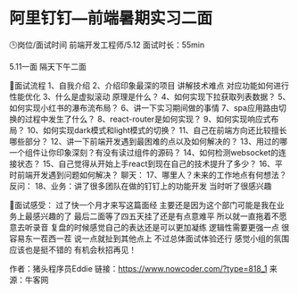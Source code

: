 # 阿里钉钉—前端暑期实习二面

🕒岗位/面试时间
前端开发工程师/5.12
面试时长：55min

5.11一面 隔天下午二面

👥面试流程
1、自我介绍
2、介绍印象最深的项目 讲解技术难点 对应功能如何进行性能优化
3、什么是虚拟滚动 原理是什么？
4、如何实现下拉获取列表数据？
5、如何实现小红书的瀑布流布局？
6、讲一下实习期间做的事情
7、spa应用路由切换的过程中发生了什么？
8、react-router是如何实现？
9、如何实现响应式布局？
10、如何实现dark模式和light模式的切换？
11、自己在前端方向还比较擅长哪些部分？
12、讲一下前端开发遇到最困难的点以及如何解决的？
13、用过的哪一个组件让你印象深刻？有没有读过组件的源码？
14、如何检测websocket的连接状态？
15、自己觉得从开始上手react到现在自己的技术提升了多少？
16、平时前端开发遇到问题如何解决？
聊天：
17、哪里人？未来的工作地点有何想法？
反问：
18、业务：讲了很多团队在做的钉钉上的功能开发 当时听了很感兴趣

🤔面试感受：
过了快一个月才来写这篇面经 主要还是因为这个部门可能是我在业务上最感兴趣的了 最后二面等了四五天挂了还是有点意难平 所以就一直拖着不愿意去听录音 复盘的时候感觉自己的表达还是可以更加凝练 逻辑性需要更强一点 很容易东一茬西一茬 说一点就扯到其他点上 不过总体面试体验还行 感觉小组的氛围应该也是挺不错的 有机会秋招再见！



作者：猪头程序员Eddie
链接：https://www.nowcoder.com/?type=818_1
来源：牛客网